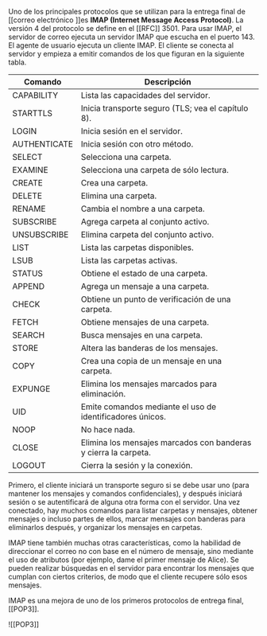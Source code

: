 Uno de los principales protocolos que se utilizan para la entrega final de [[correo electrónico ]]es **IMAP (Internet Message Access Protocol)**. La versión 4 del protocolo se define en el [[RFC]] 3501. Para usar IMAP, el servidor de correo ejecuta un servidor IMAP que escucha en el puerto 143. El agente de usuario ejecuta un cliente IMAP. El cliente se conecta al servidor y empieza a emitir comandos de los que figuran en la siguiente tabla.

| Comando      | Descripción                                                     |
| ------------ | --------------------------------------------------------------- |
| CAPABILITY   | Lista las capacidades del servidor.                             |
| STARTTLS     | Inicia transporte seguro (TLS; vea el capítulo 8).              |
| LOGIN        | Inicia sesión en el servidor.                                   |
| AUTHENTICATE | Inicia sesión con otro método.                                  |
| SELECT       | Selecciona una carpeta.                                         |
| EXAMINE      | Selecciona una carpeta de sólo lectura.                         |
| CREATE       | Crea una carpeta.                                               |
| DELETE       | Elimina una carpeta.                                            |
| RENAME       | Cambia el nombre a una carpeta.                                 |
| SUBSCRIBE    | Agrega carpeta al conjunto activo.                              |
| UNSUBSCRIBE  | Elimina carpeta del conjunto activo.                            |
| LIST         | Lista las carpetas disponibles.                                 |
| LSUB         | Lista las carpetas activas.                                     | 
| STATUS       | Obtiene el estado de una carpeta.                               |
| APPEND       | Agrega un mensaje a una carpeta.                                |
| CHECK        | Obtiene un punto de verificación de una carpeta.                |
| FETCH        | Obtiene mensajes de una carpeta.                                |
| SEARCH       | Busca mensajes en una carpeta.                                  |
| STORE        | Altera las banderas de los mensajes.                            |
| COPY         | Crea una copia de un mensaje en una carpeta.                    |
| EXPUNGE      | Elimina los mensajes marcados para eliminación.                 |
| UID          | Emite comandos mediante el uso de identificadores únicos.       |
| NOOP         | No hace nada.                                                   |
| CLOSE        | Elimina los mensajes marcados con banderas y cierra la carpeta. |
| LOGOUT       | Cierra la sesión y la conexión.                                 |

Primero, el cliente iniciará un transporte seguro si se debe usar uno (para mantener los mensajes y comandos confidenciales), y después iniciará sesión o se autentificará de alguna otra forma con el servidor. Una vez conectado, hay muchos comandos para listar carpetas y mensajes, obtener mensajes o incluso partes de ellos, marcar mensajes con banderas para eliminarlos después, y organizar los mensajes en carpetas.

IMAP tiene también muchas otras características, como la habilidad de direccionar el correo no con base en el número de mensaje, sino mediante el uso de atributos (por ejemplo, dame el primer mensaje de Alice). Se pueden realizar búsquedas en el servidor para encontrar los mensajes que cumplan con ciertos criterios, de modo que el cliente recupere sólo esos mensajes.

IMAP es una mejora de uno de los primeros protocolos de entrega final, [[POP3]].

![[POP3]]